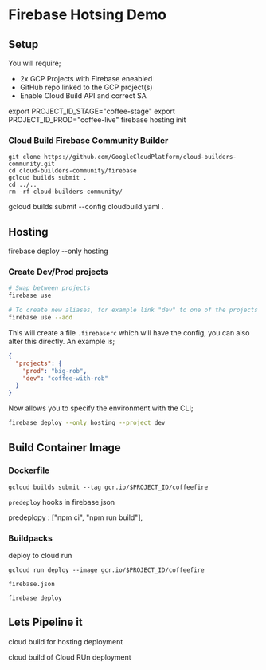 # Firebase Hotsing Demo

## Setup

You will require;
* 2x GCP Projects with Firebase eneabled
* GitHub repo linked to the GCP project(s)
* Enable Cloud Build API and correct SA


export PROJECT_ID_STAGE="coffee-stage"
export PROJECT_ID_PROD="coffee-live"
firebase hosting init

### Cloud Build Firebase Community Builder

```
git clone https://github.com/GoogleCloudPlatform/cloud-builders-community.git
cd cloud-builders-community/firebase
gcloud builds submit .
cd ../..
rm -rf cloud-builders-community/
```

gcloud builds submit --config cloudbuild.yaml .


## Hosting

firebase deploy --only hosting


### Create Dev/Prod projects

```bash
# Swap between projects
firebase use

# To create new aliases, for example link "dev" to one of the projects
firebase use --add
```

This will create a file `.firebaserc` which will have the config, you can also alter this directly. An example is;

```json
{
  "projects": {
    "prod": "big-rob",
    "dev": "coffee-with-rob"
  }
}
```

Now allows you to specify the environment with the CLI;

```bash
firebase deploy --only hosting --project dev
```

## Build Container Image

### Dockerfile 

```
gcloud builds submit --tag gcr.io/$PROJECT_ID/coffeefire
```


`predeploy` hooks in firebase.json 

predeplopy : ["npm ci", "npm run build"],


### Buildpacks




deploy to cloud run

```
gcloud run deploy --image gcr.io/$PROJECT_ID/coffeefire
```



`firebase.json`

```
firebase deploy
```

## Lets Pipeline it

cloud build for hosting deployment

cloud build of Cloud RUn deployment 